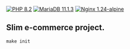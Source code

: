 [![PHP 8.2](https://img.shields.io/badge/php-8.2-%23777BB4?style=for-the-badge&logo=php&logoColor=black">)](https://www.php.net/releases/8_2_0.php)
[![MariaDB 11.1.3](https://img.shields.io/badge/MariaDB-11.1.3-003545?style=for-the-badge&logo=mariadb&logoColor=white)](https://mariadb.com/kb/en/mariadb-11-1-3-release-notes/)
[![Nginx 1.24-alpine](https://img.shields.io/badge/nginx-1.24-%23009639.svg?style=for-the-badge&logo=nginx&logoColor=white)](https://nginx.org/en/CHANGES-1.24)
## Slim e-commerce project.
```
make init
```



